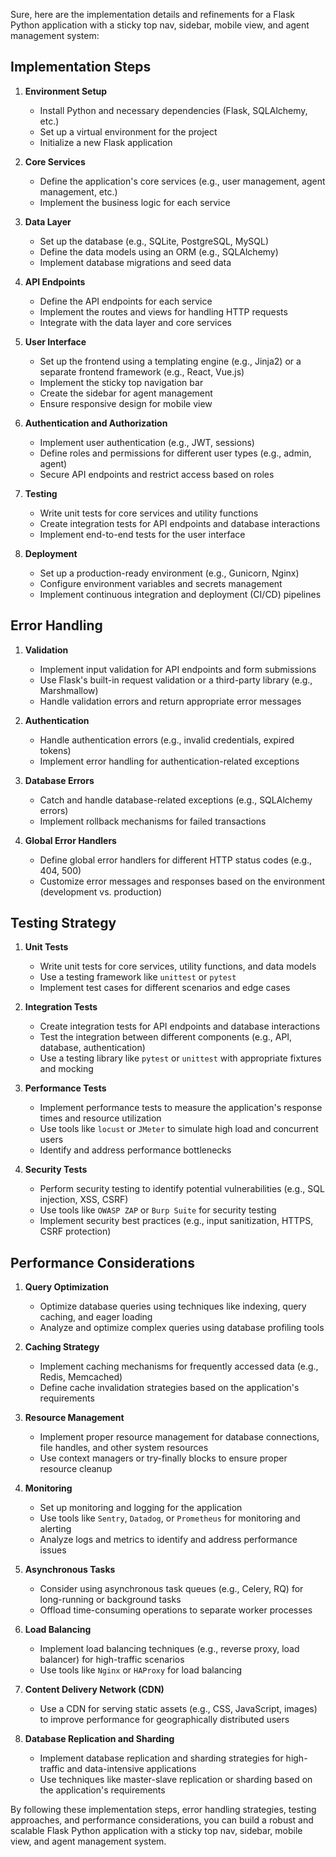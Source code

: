 Sure, here are the implementation details and refinements for a Flask Python application with a sticky top nav, sidebar, mobile view, and agent management system:

## Implementation Steps

1. **Environment Setup**
   - Install Python and necessary dependencies (Flask, SQLAlchemy, etc.)
   - Set up a virtual environment for the project
   - Initialize a new Flask application

2. **Core Services**
   - Define the application's core services (e.g., user management, agent management, etc.)
   - Implement the business logic for each service

3. **Data Layer**
   - Set up the database (e.g., SQLite, PostgreSQL, MySQL)
   - Define the data models using an ORM (e.g., SQLAlchemy)
   - Implement database migrations and seed data

4. **API Endpoints**
   - Define the API endpoints for each service
   - Implement the routes and views for handling HTTP requests
   - Integrate with the data layer and core services

5. **User Interface**
   - Set up the frontend using a templating engine (e.g., Jinja2) or a separate frontend framework (e.g., React, Vue.js)
   - Implement the sticky top navigation bar
   - Create the sidebar for agent management
   - Ensure responsive design for mobile view

6. **Authentication and Authorization**
   - Implement user authentication (e.g., JWT, sessions)
   - Define roles and permissions for different user types (e.g., admin, agent)
   - Secure API endpoints and restrict access based on roles

7. **Testing**
   - Write unit tests for core services and utility functions
   - Create integration tests for API endpoints and database interactions
   - Implement end-to-end tests for the user interface

8. **Deployment**
   - Set up a production-ready environment (e.g., Gunicorn, Nginx)
   - Configure environment variables and secrets management
   - Implement continuous integration and deployment (CI/CD) pipelines

## Error Handling

1. **Validation**
   - Implement input validation for API endpoints and form submissions
   - Use Flask's built-in request validation or a third-party library (e.g., Marshmallow)
   - Handle validation errors and return appropriate error messages

2. **Authentication**
   - Handle authentication errors (e.g., invalid credentials, expired tokens)
   - Implement error handling for authentication-related exceptions

3. **Database Errors**
   - Catch and handle database-related exceptions (e.g., SQLAlchemy errors)
   - Implement rollback mechanisms for failed transactions

4. **Global Error Handlers**
   - Define global error handlers for different HTTP status codes (e.g., 404, 500)
   - Customize error messages and responses based on the environment (development vs. production)

## Testing Strategy

1. **Unit Tests**
   - Write unit tests for core services, utility functions, and data models
   - Use a testing framework like `unittest` or `pytest`
   - Implement test cases for different scenarios and edge cases

2. **Integration Tests**
   - Create integration tests for API endpoints and database interactions
   - Test the integration between different components (e.g., API, database, authentication)
   - Use a testing library like `pytest` or `unittest` with appropriate fixtures and mocking

3. **Performance Tests**
   - Implement performance tests to measure the application's response times and resource utilization
   - Use tools like `locust` or `JMeter` to simulate high load and concurrent users
   - Identify and address performance bottlenecks

4. **Security Tests**
   - Perform security testing to identify potential vulnerabilities (e.g., SQL injection, XSS, CSRF)
   - Use tools like `OWASP ZAP` or `Burp Suite` for security testing
   - Implement security best practices (e.g., input sanitization, HTTPS, CSRF protection)

## Performance Considerations

1. **Query Optimization**
   - Optimize database queries using techniques like indexing, query caching, and eager loading
   - Analyze and optimize complex queries using database profiling tools

2. **Caching Strategy**
   - Implement caching mechanisms for frequently accessed data (e.g., Redis, Memcached)
   - Define cache invalidation strategies based on the application's requirements

3. **Resource Management**
   - Implement proper resource management for database connections, file handles, and other system resources
   - Use context managers or try-finally blocks to ensure proper resource cleanup

4. **Monitoring**
   - Set up monitoring and logging for the application
   - Use tools like `Sentry`, `Datadog`, or `Prometheus` for monitoring and alerting
   - Analyze logs and metrics to identify and address performance issues

5. **Asynchronous Tasks**
   - Consider using asynchronous task queues (e.g., Celery, RQ) for long-running or background tasks
   - Offload time-consuming operations to separate worker processes

6. **Load Balancing**
   - Implement load balancing techniques (e.g., reverse proxy, load balancer) for high-traffic scenarios
   - Use tools like `Nginx` or `HAProxy` for load balancing

7. **Content Delivery Network (CDN)**
   - Use a CDN for serving static assets (e.g., CSS, JavaScript, images) to improve performance for geographically distributed users

8. **Database Replication and Sharding**
   - Implement database replication and sharding strategies for high-traffic and data-intensive applications
   - Use techniques like master-slave replication or sharding based on the application's requirements

By following these implementation steps, error handling strategies, testing approaches, and performance considerations, you can build a robust and scalable Flask Python application with a sticky top nav, sidebar, mobile view, and agent management system.